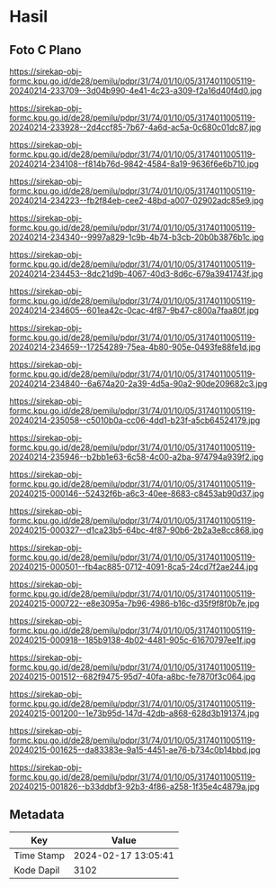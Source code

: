 # Hasil

## Foto C Plano

https://sirekap-obj-formc.kpu.go.id/de28/pemilu/pdpr/31/74/01/10/05/3174011005119-20240214-233709--3d04b990-4e41-4c23-a309-f2a16d40f4d0.jpg

https://sirekap-obj-formc.kpu.go.id/de28/pemilu/pdpr/31/74/01/10/05/3174011005119-20240214-233928--2d4ccf85-7b67-4a6d-ac5a-0c680c01dc87.jpg

https://sirekap-obj-formc.kpu.go.id/de28/pemilu/pdpr/31/74/01/10/05/3174011005119-20240214-234108--f814b76d-9842-4584-8a19-9636f6e6b710.jpg

https://sirekap-obj-formc.kpu.go.id/de28/pemilu/pdpr/31/74/01/10/05/3174011005119-20240214-234223--fb2f84eb-cee2-48bd-a007-02902adc85e9.jpg

https://sirekap-obj-formc.kpu.go.id/de28/pemilu/pdpr/31/74/01/10/05/3174011005119-20240214-234340--9997a829-1c9b-4b74-b3cb-20b0b3876b1c.jpg

https://sirekap-obj-formc.kpu.go.id/de28/pemilu/pdpr/31/74/01/10/05/3174011005119-20240214-234453--8dc21d9b-4067-40d3-8d6c-679a3941743f.jpg

https://sirekap-obj-formc.kpu.go.id/de28/pemilu/pdpr/31/74/01/10/05/3174011005119-20240214-234605--601ea42c-0cac-4f87-9b47-c800a7faa80f.jpg

https://sirekap-obj-formc.kpu.go.id/de28/pemilu/pdpr/31/74/01/10/05/3174011005119-20240214-234659--17254289-75ea-4b80-905e-0493fe88fe1d.jpg

https://sirekap-obj-formc.kpu.go.id/de28/pemilu/pdpr/31/74/01/10/05/3174011005119-20240214-234840--6a674a20-2a39-4d5a-90a2-90de209682c3.jpg

https://sirekap-obj-formc.kpu.go.id/de28/pemilu/pdpr/31/74/01/10/05/3174011005119-20240214-235058--c5010b0a-cc06-4dd1-b23f-a5cb64524179.jpg

https://sirekap-obj-formc.kpu.go.id/de28/pemilu/pdpr/31/74/01/10/05/3174011005119-20240214-235946--b2bb1e63-6c58-4c00-a2ba-974794a939f2.jpg

https://sirekap-obj-formc.kpu.go.id/de28/pemilu/pdpr/31/74/01/10/05/3174011005119-20240215-000146--52432f6b-a6c3-40ee-8683-c8453ab90d37.jpg

https://sirekap-obj-formc.kpu.go.id/de28/pemilu/pdpr/31/74/01/10/05/3174011005119-20240215-000327--d1ca23b5-64bc-4f87-90b6-2b2a3e8cc868.jpg

https://sirekap-obj-formc.kpu.go.id/de28/pemilu/pdpr/31/74/01/10/05/3174011005119-20240215-000501--fb4ac885-0712-4091-8ca5-24cd7f2ae244.jpg

https://sirekap-obj-formc.kpu.go.id/de28/pemilu/pdpr/31/74/01/10/05/3174011005119-20240215-000722--e8e3095a-7b96-4986-b16c-d35f9f8f0b7e.jpg

https://sirekap-obj-formc.kpu.go.id/de28/pemilu/pdpr/31/74/01/10/05/3174011005119-20240215-000918--185b9138-4b02-4481-905c-61670797ee1f.jpg

https://sirekap-obj-formc.kpu.go.id/de28/pemilu/pdpr/31/74/01/10/05/3174011005119-20240215-001512--682f9475-95d7-40fa-a8bc-fe7870f3c064.jpg

https://sirekap-obj-formc.kpu.go.id/de28/pemilu/pdpr/31/74/01/10/05/3174011005119-20240215-001200--1e73b95d-147d-42db-a868-628d3b191374.jpg

https://sirekap-obj-formc.kpu.go.id/de28/pemilu/pdpr/31/74/01/10/05/3174011005119-20240215-001625--da83383e-9a15-4451-ae76-b734c0b14bbd.jpg

https://sirekap-obj-formc.kpu.go.id/de28/pemilu/pdpr/31/74/01/10/05/3174011005119-20240215-001826--b33ddbf3-92b3-4f86-a258-1f35e4c4879a.jpg


## Metadata

| Key        | Value               |
| ---------- | ------------------- |
| Time Stamp | 2024-02-17 13:05:41 |
| Kode Dapil | 3102                |



